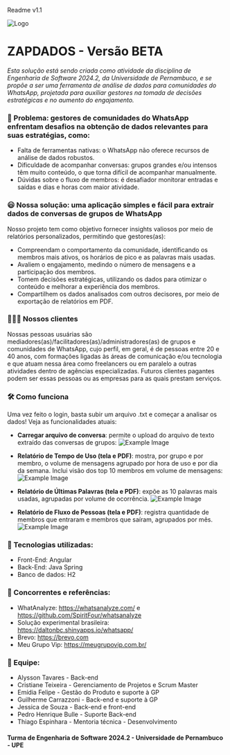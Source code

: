 Readme v1.1

![Logo](https://mcusercontent.com/b168565509c950eee76fc9f1a/images/f3ecd951-4b53-c16a-1b4b-9d9f1a7254f8.png)


# ZAPDADOS - Versão BETA
<i>Esta solução está sendo criada como atividade da disciplina de Engenharia de Software 2024.2, da Universidade de Pernambuco, e se propõe a ser uma ferramenta de análise de dados para comunidades do WhatsApp, projetada para auxiliar gestores na tomada de decisões estratégicas e no aumento do engajamento.</i>

### 🤔 Problema: gestores de comunidades do WhatsApp enfrentam desafios na obtenção de dados relevantes para suas estratégias, como:
- Falta de ferramentas nativas: o WhatsApp não oferece recursos de análise de dados robustos.
- Dificuldade de acompanhar conversas: grupos grandes e/ou intensos têm muito conteúdo, o que torna difícil de acompanhar manualmente.
- Dúvidas sobre o fluxo de membros: é desafiador monitorar entradas e saídas e dias e horas com maior atividade.

### 😃 Nossa solução: uma aplicação simples e fácil para extrair dados de conversas de grupos de WhatsApp
Nosso projeto tem como objetivo fornecer insights valiosos por meio de relatórios personalizados, permitindo que gestores(as):
- Compreendam o comportamento da comunidade, identificando os membros mais ativos, os horários de pico e as palavras mais usadas.
- Avaliem o engajamento, medindo o número de mensagens e a participação dos membros.
- Tomem decisões estratégicas, utilizando os dados para otimizar o conteúdo e melhorar a experiência dos membros.
- Compartilhem os dados analisados com outros decisores, por meio de exportação de relatórios em PDF.

### 👩🏽‍💻 Nossos clientes
Nossas pessoas usuárias são mediadores(as)/facilitadores(as)/administradores(as) de grupos e comunidades de WhatsApp, cujo perfil, em geral, é de pessoas entre 20 e 40 anos, com formações ligadas às áreas de comunicação e/ou tecnologia e que atuam nessa área como freelancers ou em paralelo a outras atividades dentro de agências especializadas. Futuros clientes pagantes podem ser essas pessoas ou as empresas para as quais prestam serviços. 

### 🛠 Como funciona

Uma vez feito o login, basta subir um arquivo .txt e começar a analisar os dados! Veja as funcionalidades atuais:

* <b>Carregar arquivo de conversa</b>: permite o upload do arquivo de texto extraído das conversas de grupos:
          ![Example Image](https://mcusercontent.com/b168565509c950eee76fc9f1a/images/3d3ecced-1548-f6d0-0f6f-b57c0af3362a.png)
  
* <b>Relatório de Tempo de Uso (tela e PDF)</b>: mostra, por grupo e por membro, o volume de mensagens agrupado por hora de uso e por dia da semana. Inclui visão dos top 10 membros em volume de mensagens:
          ![Example Image](https://mcusercontent.com/b168565509c950eee76fc9f1a/images/2c79face-263b-c6e5-520c-2fdcfa93d6c2.png)
  
* <b>Relatório de Últimas Palavras  (tela e PDF)</b>: expõe as 10 palavras mais usadas, agrupadas por volume de ocorrência.
          ![Example Image](https://mcusercontent.com/b168565509c950eee76fc9f1a/images/96ca7d68-e4f8-a01f-53a4-48723bb6ff8c.png)
  
* <b>Relatório de Fluxo de Pessoas (tela e PDF)</b>: registra quantidade de membros que entraram e membros que saíram, agrupados por mês.
          ![Example Image](https://mcusercontent.com/b168565509c950eee76fc9f1a/images/09e2229f-9f37-7797-0f89-b04853b3bd67.png)


### 🤖 Tecnologias utilizadas:
- Front-End: Angular
- Back-End: Java Spring
- Banco de dados: H2


### 👀 Concorrentes e referências:
- WhatAnalyze: https://whatsanalyze.com/ e https://github.com/SpiritFour/whatsanalyze
- Solução experimental brasileira: https://daltonbc.shinyapps.io/whatsapp/
- Brevo: https://brevo.com
- Meu Grupo Vip: https://meugrupovip.com.br/


### 👥 Equipe:
- Alysson Tavares - Back-end
- Cristiane Teixeira - Gerenciamento de Projetos e Scrum Master
- Emídia Felipe - Gestão do Produto e suporte à GP
- Guilherme Carrazzoni - Back-end e suporte à GP
- Jessica de Souza - Back-end e front-end
- Pedro Henrique Bulle - Suporte Back-end
- Thiago Espinhara - Mentoria técnica - Desenvolvimento

#### Turma de Engenharia de Software 2024.2 - Universidade de Pernambuco - UPE

